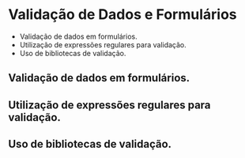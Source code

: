 # Validação de Dados e Formulários

- Validação de dados em formulários.
- Utilização de expressões regulares para validação.
- Uso de bibliotecas de validação.

## Validação de dados em formulários.

## Utilização de expressões regulares para validação.

## Uso de bibliotecas de validação.